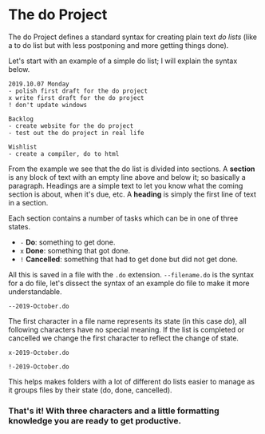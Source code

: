# The do Project

The do Project defines a standard syntax for creating plain text *do lists* (like a to do list but with less postponing and more getting things done). 

Let's start with an example of a simple do list; I will explain the syntax below.
```
2019.10.07 Monday
- polish first draft for the do project
x write first draft for the do project
! don't update windows

Backlog
- create website for the do project
- test out the do project in real life

Wishlist
- create a compiler, do to html
```
From the example we see that the do list is divided into sections. A **section** is any block of text with an empty line above and below it; so basically a paragraph. Headings are a simple text to let you know what the coming section is about, when it's due, etc. A **heading** is simply the first line of text in a section.

Each section contains a number of tasks which can be in one of three states.
- `-` **Do**: something to get done.  
- `x` **Done**: something that got done.  
- `!` **Cancelled**: something that had to get done but did not get done.

All this is saved in a file with the `.do` extension. `--filename.do` is the syntax for a do file, let's dissect the syntax of an example do file to make it more understandable.
```
--2019-October.do
```
The first character in a file name represents its state (in this case *do*), all following characters have no special meaning. If the list is completed or cancelled we change the first character to reflect the change of state.
```
x-2019-October.do
```
```
!-2019-October.do
```
This helps makes folders with a lot of different do lists easier to manage as it groups files by their state (do, done, cancelled).


### That's it! With three characters and a little formatting knowledge you are ready to get productive.